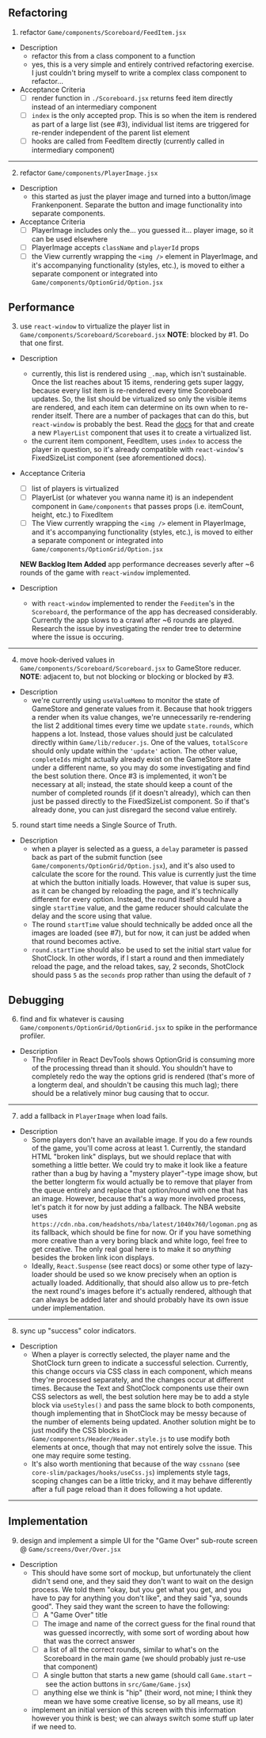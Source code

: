 ## Refactoring

1. refactor `Game/components/Scoreboard/FeedItem.jsx`

- Description
  - refactor this from a class component to a function
  - yes, this is a very simple and entirely contrived refactoring exercise. I just couldn't bring myself to write a complex class component to refactor...
- Acceptance Criteria
  - [ ] render function in `./Scoreboard.jsx` returns feed item directly instead of an intermediary component
  - [ ] `index` is the only accepted prop. This is so when the item is rendered as part of a large list (see #3), individual list items are triggered for re-render independent of the parent list element
  - [ ] hooks are called from FeedItem directly (currently called in intermediary component)

---

2. refactor `Game/components/PlayerImage.jsx`

- Description
  - this started as just the player image and turned into a button/image Frankenponent. Separate the button and image functionality into separate components.
- Acceptance Criteria
  - [ ] PlayerImage includes only the... you guessed it... player image, so it can be used elsewhere
  - [ ] PlayerImage accepts `className` and `playerId` props
  - [ ] the View currently wrapping the `<img />` element in PlayerImage, and it's accompanying functionality (styles, etc.), is moved to either a separate component or integrated into `Game/components/OptionGrid/Option.jsx`

## Performance

3. use `react-window` to virtualize the player list in `Game/components/Scoreboard/Scoreboard.jsx`
   **NOTE**: blocked by #1. Do that one first.

- Description
  - currently, this list is rendered using `_.map`, which isn't sustainable. Once the list reaches about 15 items, rendering gets super laggy, because every list item is re-rendered every time Scoreboard updates. So, the list should be virtualized so only the visible items are rendered, and each item can determine on its own when to re-render itself. There are a number of packages that can do this, but `react-window` is probably the best. Read the [docs](https://react-window.vercel.app) for that and create a new `PlayerList` component that uses it to create a virtualized list.
  - the current item component, FeedItem, uses `index` to access the player in question, so it's already compatible with `react-window`'s FixedSizeList component (see aforementioned docs).
- Acceptance Criteria

  - [ ] list of players is virtualized
  - [ ] PlayerList (or whatever you wanna name it) is an independent component in `Game/components` that passes props (i.e. itemCount, height, etc.) to FixedItem
  - [ ] The View currently wrapping the `<img />` element in PlayerImage, and it's accompanying functionality (styles, etc.), is moved to either a separate component or integrated into `Game/components/OptionGrid/Option.jsx`

  **NEW Backlog Item Added** app performance decreases severly after ~6 rounds of the game with `react-window` implemented.

- Description
  - with `react-window` implemented to render the `Feeditem`'s in the `Scoreboard`, the performance of the app has decreased considerably. Currently the app slows to a crawl after ~6 rounds are played. Research the issue by investigating the render tree to determine where the issue is occuring.

---

4. move hook-derived values in `Game/components/Scoreboard/Scoreboard.jsx` to GameStore reducer.
   **NOTE**: adjacent to, but not blocking or blocking or blocked by #3.

- Description
  - we're currently using `useValueMemo` to monitor the state of GameStore and generate values from it. Because that hook triggers a render when its value changes, we're unnecessarily re-rendering the list 2 additional times every time we update `state.rounds`, which happens a lot. Instead, those values should just be calculated directly within `Game/lib/reducer.js`. One of the values, `totalScore` should only update within the `'update'` action. The other value, `completeIds` might actually already exist on the GameStore state under a different name, so you may do some investigating and find the best solution there. Once #3 is implemented, it won't be necessary at all; instead, the state should keep a count of the number of completed rounds (if it doesn't already), which can then just be passed directly to the FixedSizeList component. So if that's already done, you can just disregard the second value entirely.

5. round start time needs a Single Source of Truth.

- Description
  - when a player is selected as a guess, a `delay` parameter is passed back as part of the submit function (see `Game/components/OptionGrid/Option.jsx`), and it's also used to calculate the score for the round. This value is currently just the time at which the button initially loads. However, that value is super sus, as it can be changed by reloading the page, and it's technically different for every option. Instead, the round itself should have a single `startTime` value, and the game reducer should calculate the delay and the score using that value.
  - The round `startTime` value should technically be added once all the images are loaded (see #7), but for now, it can just be added when that round becomes active.
  - `round.startTime` should also be used to set the initial start value for ShotClock. In other words, if I start a round and then immediately reload the page, and the reload takes, say, 2 seconds, ShotClock should pass `5` as the `seconds` prop rather than using the default of `7`

## Debugging

6. find and fix whatever is causing `Game/components/OptionGrid/OptionGrid.jsx` to spike in the performance profiler.

- Description
  - The Profiler in React DevTools shows OptionGrid is consuming more of the processing thread than it should. You shouldn't have to completely redo the way the options grid is rendered (that's more of a longterm deal, and shouldn't be causing this much lag); there should be a relatively minor bug causing that to occur.

---

7. add a fallback in `PlayerImage` when load fails.

- Description
  - Some players don't have an available image. If you do a few rounds of the game, you'll come across at least 1. Currently, the standard HTML "broken link" displays, but we should replace that with something a little better. We could try to make it look like a feature rather than a bug by having a "mystery player"-type image show, but the better longterm fix would actually be to remove that player from the queue entirely and replace that option/round with one that has an image. However, because that's a way more involved process, let's patch it for now by just adding a fallback. The NBA website uses `https://cdn.nba.com/headshots/nba/latest/1040x760/logoman.png` as its fallback, which should be fine for now. Or if you have something more creative than a very boring black and white logo, feel free to get creative. The only real goal here is to make it so _anything_ besides the broken link icon displays.
  - Ideally, `React.Suspense` (see react docs) or some other type of lazy-loader should be used so we know precisely when an option is actually loaded. Additionally, that should also allow us to pre-fetch the next round's images before it's actually rendered, although that can always be added later and should probably have its own issue under implementation.

---

8. sync up "success" color indicators.

- Description
  - When a player is correctly selected, the player name and the ShotClock turn green to indicate a successful selection. Currently, this change occurs via CSS class in each component, which means they're processed separately, and the changes occur at different times. Because the Text and ShotClock components use their own CSS selectors as well, the best solution here may be to add a style block via `useStyles()` and pass the same block to both components, though implementing that in ShotClock may be messy because of the number of elements being updated. Another solution might be to just modify the CSS blocks in `Game/components/Header/Header.style.js` to use modify both elements at once, though that may not entirely solve the issue. This one may require some testing.
  - It's also worth mentioning that because of the way `cssnano` (see `core-slim/packages/hooks/useCss.js`) implements style tags, scoping changes can be a little tricky, and it may behave differently after a full page reload than it does following a hot update.

---

## Implementation

9. design and implement a simple UI for the "Game Over" sub-route screen @ `Game/screens/Over/Over.jsx`

- Description
  - This should have some sort of mockup, but unfortunately the client didn't send one, and they said they don't want to wait on the design process. We told them "okay, but you get what you get, and you have to pay for anything you don't like", and they said "ya, sounds good". They said they want the screen to have the following:
    - [ ] A "Game Over" title
    - [ ] The image and name of the correct guess for the final round that was guessed incorrectly, with some sort of wording about how that was the correct answer
    - [ ] a list of all the correct rounds, similar to what's on the Scoreboard in the main game (we should probably just re-use that component)
    - [ ] A single button that starts a new game (should call `Game.start` – see the action buttons in `src/Game/Game.jsx`)
    - [ ] anything else we think is "hip" (their word, not mine; I think they mean we have some creative license, so by all means, use it)
  - implement an initial version of this screen with this information however you think is best; we can always switch some stuff up later if we need to.
